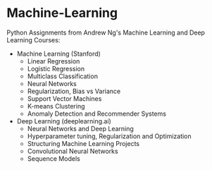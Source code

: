 # Machine-Learning
Python Assignments from Andrew Ng's Machine Learning and Deep Learning Courses:

   - Machine Learning (Stanford)
        - Linear Regression
        - Logistic Regression
        - Multiclass Classification
        - Neural Networks
        - Regularization, Bias vs Variance
        - Support Vector Machines
        - K-means Clustering
        - Anomaly Detection and Recommender Systems
   - Deep Learning (deeplearning.ai)
        - Neural Networks and Deep Learning
        - Hyperparameter tuning, Regularization and Optimization
        - Structuring Machine Learning Projects
        - Convolutional Neural Networks
        - Sequence Models





